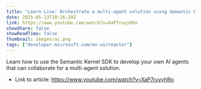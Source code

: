 ```yaml
---
title: "Learn Live: Orchestrate a multi-agent solution using Semantic Kernel"
date: 2025-05-13T18:16:29Z
link: https://www.youtube.com/watch?v=XaP7ruyyhRo
showShare: false
showReadTime: false
thumbnail: images/ai.png
tags: ["developer.microsoft.com/en-us/reactor"]
---
```

Learn how to use the Semantic Kernel SDK to develop your own AI agents that can collaborate for a multi-agent solution.

- Link to article: https://www.youtube.com/watch?v=XaP7ruyyhRo